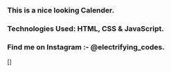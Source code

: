 ### This is a nice looking Calender.

### Technologies Used: HTML, CSS & JavaScript.

### Find me on Instagram :- @electrifying_codes.

[]